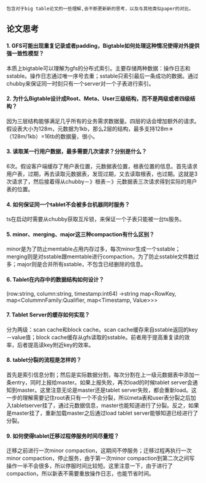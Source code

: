```
包含对于big table论文的一些理解,会不断更新新的思考，以及与其他类似paper的对比。
```
## 论文思考
#### 1.	GFS可能出现重复记录或者padding，Bigtable如何处理这种情况使得对外提供强一致性模型？
本质上bigtable可以理解为gfs的分布式索引。主要存储两种数据：操作日志和sstable。操作日志通过唯一序号去重；sstable只索引最后一条成功的数据。通过chubby来保证同一时刻只有一个server对一个子表进行索引。

#### 2. 为什么Bigtable设计成Root、Meta、User三级结构，而不是两级或者四级结构？
因为三层结构能够满足几乎所有的业务需求数据量。四层的话会增加额外的请求。假设表大小为128m，元数据为1kb，那么2层的结构，最多支持128m＊（128m/1kb）=16tb的数据量，很小。

#### 3. 读取某一行用户数据，最多需要几次请求？分别是什么？
6次。假设客户端缓存了用户表位置，元数据表位置，根表位置的信息。首先请求用户表，过期，再去读取元数据表，发现过期，又去读取根表，也过期。这就是3次请求了，然后接着得从chubby－》根表－》元数据表三次请求得到实际的用户表的位置。

#### 4. 如何保证同一个tablet不会被多台机器同时服务？
ts在启动时需要从chubby获取互斥锁，来保证一个子表只能被一台ts服务。

#### 5. minor、merging、major这三种compaction有什么区别？
minor是为了防止memtable占用内存过多，每次minor生成一个sstable；merging则是对sstable跟memtable进行compaction，为了防止sstable文件数过多；major则是合并所有sstable，不包含已经删除的信息。

#### 6. Tablet在内存中的数据结构如何设计？
(row:string, column:string, timestamp:int64) ->string map<RowKey, map<ColummnFamily:Qualifier, map<Timestamp, Value>>>

#### 7. Tablet Server的缓存如何实现？
分为两级：scan cache和block cache。scan cache缓存来自sstable返回的key－value值；block cache缓存从gfs读取的sstable。前者用于提高重复读的效率，后者提高读key附近key的效率。

#### 8. tablet分裂的流程是怎样的？
首先是索引信息分割；然后是实际数据分割，每次分割在上一级元数据表中添加一条entry，同时上报给master。如果上报失败，再次load的时候tablet server会通知到master。这里注意无论是master还是tablet server失败，都会重新load。这一步的理解需要记住root表只有一个不会分裂，所以meta表和user表分裂之后加入tabletserver挂了，通过元数据信息，master也能知道进行了分裂。反之，如果是master挂了，重新加载master之后通过load tablet server能够知道已经进行了分裂。

#### 9. 如何使得tablet迁移过程停服务时间尽量短？
迁移之前进行一次minor compaction，这期间不停服务；迁移过程再执行一次minor compaction，停止服务，由于第一次minor compaction到第二次之间写操作一半不会很多，所以停服时间比较短。这里注意一下，由于进行了compaction，所以新表不需要重放操作日志，也能节省时间。

